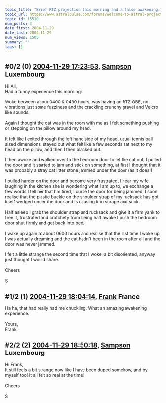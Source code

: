 ```yaml
---
topic_title: "Brief RTZ projection this morning and a false awakening."
topic_url: https://www.astralpulse.com/forums/welcome-to-astral-projection-experiences!/brief-rtz-projection-this-morning-and-a-false-awakening
topic_id: 15510
num_posts: 3
date_first: 2004-11-29
date_last: 2004-11-29
num_views: 1505
summary: ""
tags: []
---
```


## \#0/2 (0) [2004-11-29 17:23:53](https://www.astralpulse.com/forums/index.php?msg=135303), [Sampson](https://www.astralpulse.com/forums/profile/?u=4884) Luxembourg ##
<section>
Hi All,
<br>
Had a funny experience this morning:
<br>
<br>
Woke between about 0400 &amp; 0430 hours, was having an RTZ OBE, no vibrations just some fuzziness and the crackling crunchy gravel and Velcro like sounds.
<br>
<br>
Again I thought the cat was in the room with me as I felt something pushing or stepping on the pillow around my head.
<br>
<br>
It felt like I exited through the left hand side of my head, usual tennis ball sized dimensions, stayed out what felt like a few seconds sat next to my head on the pillow, and then I then blacked out.
<br>
<br>
I then awoke and walked over to the bedroom door to let the cat out, I pulled the door and it started to jam and stick on something, at first I thought that it was probably a stray cat litter stone jammed under the door (as it does!)
<br>
<br>
I pulled harder on the door and become very frustrated, I hear my wife laughing in the kitchen she is wondering what I am up to, we exchange a few words I tell her that I'm tired, I curse the door for being jammed, I soon realise that the plastic buckle on the shoulder strap of my rucksack has got itself wedged under the door and is causing it to scrape and stick.
<br>
<br>
Half asleep I grab the shoulder strap and rucksack and give it a firm yank to free it, frustrated and crotchety from being half awake I push the bedroom door shut firmly and get back into bed.
<br>
<br>
I wake up again at about 0600 hours and realise that the last time I woke up I was actually dreaming and the cat hadn't been in the room after all and the door was never jammed.
<br>
<br>
I felt a little strange the second time that I woke, a bit disoriented, anyway just thought I would share.
<br>
<br>
Cheers
<br>
<br>
S
</section>

## \#1/2 (1) [2004-11-29 18:04:14](https://www.astralpulse.com/forums/index.php?msg=135309), [Frank](https://www.astralpulse.com/forums/profile/?u=359) France ##
<section>
Ha ha, that had really had me chuckling. What an amazing awakening experience.
<br>
<br>
Yours,
<br>
Frank
</section>

## \#2/2 (2) [2004-11-29 18:50:18](https://www.astralpulse.com/forums/index.php?msg=135311), [Sampson](https://www.astralpulse.com/forums/profile/?u=4884) Luxembourg ##
<section>
Hi Frank,
<br>
It still feels a bit strange now like I have been duped somehow, and by myself too! It all felt so real at the time!
<br>
<br>
Cheers
<br>
<br>
S
</section>